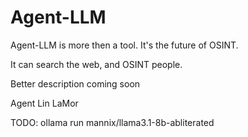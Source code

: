 # Agent-LLM

Agent-LLM is more then a tool.
It's the future of OSINT.

It can search the web, and OSINT people.

Better description coming soon

Agent Lin LaMor


TODO:
ollama run mannix/llama3.1-8b-abliterated
